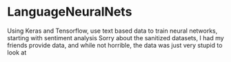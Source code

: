 # LanguageNeuralNets
Using Keras and Tensorflow, use text based data to train neural networks, starting with sentiment analysis
Sorry about the sanitized datasets, I had my friends provide data, and while not horrible, the data was just very stupid to look at

